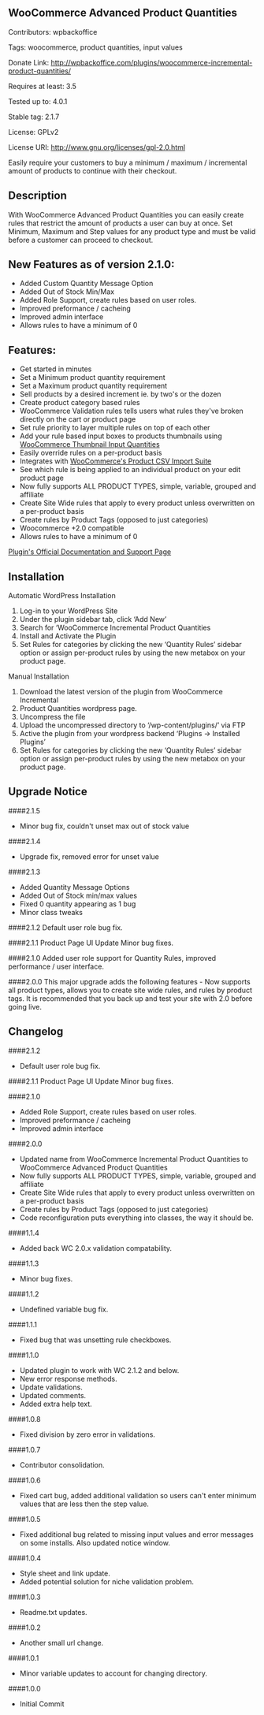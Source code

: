 ## WooCommerce Advanced Product Quantities  
Contributors: wpbackoffice

Tags: woocommerce, product quantities, input values

Donate Link: http://wpbackoffice.com/plugins/woocommerce-incremental-product-quantities/

Requires at least: 3.5

Tested up to: 4.0.1

Stable tag: 2.1.7

License: GPLv2

License URI: http://www.gnu.org/licenses/gpl-2.0.html

Easily require your customers to buy a minimum / maximum / incremental amount of products to continue with their checkout.

## Description 

With WooCommerce Advanced Product Quantities you can easily create rules that restrict the amount of products a user can buy at once. Set Minimum, Maximum and Step values for any product type and must be valid before a customer can proceed to checkout.

## New Features as of version 2.1.0:
* Added Custom Quantity Message Option
* Added Out of Stock Min/Max
* Added Role Support, create rules based on user roles.
* Improved preformance / cacheing
* Improved admin interface
* Allows rules to have a minimum of 0

## Features:

* Get started in minutes
* Set a Minimum product quantity requirement
* Set a Maximum product quantity requirement
* Sell products by a desired increment ie. by two's or the dozen
* Create product category based rules
* WooCommerce Validation rules tells users what rules they've broken directly on the cart or product page
* Set rule priority to layer multiple rules on top of each other
* Add your rule based input boxes to products thumbnails using [WooCommerce Thumbnail Input Quantities](http://wordpress.org/plugins/woocommerce-thumbnail-input-quantities/installation/)
* Easily override rules on a per-product basis
* Integrates with [WooCommerce's Product CSV Import Suite](http://www.woothemes.com/products/product-csv-import-suite/?utm_source=docs&utm_medium=docssite&utm_campaign=docs)
* See which rule is being applied to an individual product on your edit product page
* Now fully supports ALL PRODUCT TYPES, simple, variable, grouped and affiliate
* Create Site Wide rules that apply to every product unless overwritten on a per-product basis
* Create rules by Product Tags (opposed to just categories)
* Woocommerce +2.0 compatible 
* Allows rules to have a minimum of 0

[Plugin's Official Documentation and Support Page](http://www.wpbackoffice.com/plugins/woocommerce-incremental-product-quantities)

## Installation 

Automatic WordPress Installation

1. Log-in to your WordPress Site
2. Under the plugin sidebar tab, click ‘Add New’
3. Search for ‘WooCommerce Incremental Product Quantities
4. Install and Activate the Plugin
5. Set Rules for categories by clicking the new ‘Quantity Rules’ sidebar option or assign per-product rules by using the new metabox on your product page.

Manual Installation

1. Download the latest version of the plugin from WooCommerce Incremental 
2. Product Quantities wordpress page.
3. Uncompress the file
4. Upload the uncompressed directory to ‘/wp-content/plugins/’ via FTP
5. Active the plugin from your wordpress backend ‘Plugins -> Installed Plugins’
6. Set Rules for categories by clicking the new ‘Quantity Rules’ sidebar option or assign per-product rules by using the new metabox on your product page.

## Upgrade Notice
####2.1.5 
* Minor bug fix, couldn't unset max out of stock value

####2.1.4
* Upgrade fix, removed error for unset value

####2.1.3
* Added Quantity Message Options
* Added Out of Stock min/max values 
* Fixed 0 quantity appearing as 1 bug
* Minor class tweaks

####2.1.2 
Default user role bug fix.

####2.1.1
Product Page UI Update
Minor bug fixes.

####2.1.0
Added user role support for Quantity Rules, improved performance / user interface.

####2.0.0
This major upgrade adds the following features - Now supports all product types, allows you to create site wide rules, and rules by product tags. It is recommended that you back up and test your site with 2.0 before going live.

## Changelog 

####2.1.2 
* Default user role bug fix.

####2.1.1
Product Page UI Update
Minor bug fixes.

####2.1.0
* Added Role Support, create rules based on user roles.
* Improved preformance / cacheing
* Improved admin interface

####2.0.0
* Updated name from WooCommerce Incremental Product Quantities to WooCommerce Advanced Product Quantities
* Now fully supports ALL PRODUCT TYPES, simple, variable, grouped and affiliate
* Create Site Wide rules that apply to every product unless overwritten on a per-product basis
* Create rules by Product Tags (opposed to just categories)
* Code reconfiguration puts everything into classes, the way it should be.

####1.1.4
* Added back WC 2.0.x validation compatability. 

####1.1.3
* Minor bug fixes.

####1.1.2 
* Undefined variable bug fix.

####1.1.1
* Fixed bug that was unsetting rule checkboxes.

####1.1.0
* Updated plugin to work with WC 2.1.2 and below.
* New error response methods.
* Update validations.
* Updated comments.
* Added extra help text.

####1.0.8
* Fixed division by zero error in validations.

####1.0.7
* Contributor consolidation.

####1.0.6
* Fixed cart bug, added additional validation so users can't enter minimum values that are less then the step value.

####1.0.5
* Fixed additional bug related to missing input values and error messages on some installs. Also updated notice window. 

####1.0.4
* Style sheet and link update. 
* Added potential solution for niche validation problem.  

####1.0.3
* Readme.txt updates.

####1.0.2
* Another small url change.

####1.0.1
* Minor variable updates to account for changing directory.

####1.0.0
* Initial Commit